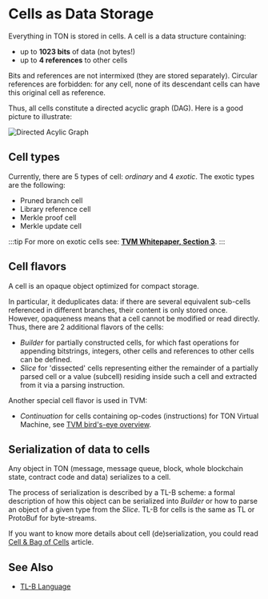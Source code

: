 # Cells as Data Storage

Everything in TON is stored in cells. A cell is a data structure containing:

- up to **1023 bits**  of data (not bytes!)
- up to **4 references** to other cells

Bits and references are not intermixed (they are stored separately). Circular references are forbidden: for any cell, none of its descendant cells can have this original cell as reference.

Thus, all cells constitute a directed acyclic graph (DAG). Here is a good picture to illustrate:

![Directed Acylic Graph](/img/docs/dag.png)

## Cell types

Currently, there are 5 types of cell: _ordinary_ and 4 _exotic_.
The exotic types are the following:
* Pruned branch cell
* Library reference cell
* Merkle proof cell
* Merkle update cell

:::tip
For more on exotic cells see: [**TVM Whitepaper, Section 3**](https://ton.org/tvm.pdf).
:::

## Cell flavors

A cell is an opaque object optimized for compact storage.

In particular, it deduplicates data: if there are several  equivalent sub-cells referenced in different branches, their content is only stored once. However, opaqueness means that a cell cannot be modified or read directly. Thus, there are 2 additional flavors of the cells:
* _Builder_ for partially constructed cells, for which fast operations for appending bitstrings, integers, other cells and references to other cells can be defined.
* _Slice_ for 'dissected' cells representing either the remainder of a partially parsed cell or a value (subcell) residing inside such a cell and extracted from it via a parsing instruction.

Another special cell flavor is used in TVM:

* _Continuation_  for cells containing op-codes (instructions) for TON Virtual Machine, see [TVM bird's-eye overview](/learn/tvm-instructions/tvm-overview).

## Serialization of data to cells

Any object in TON (message, message queue, block, whole blockchain state, contract code and data) serializes to a cell.

The process of serialization is described by a TL-B scheme: a formal description of how this object can be serialized into _Builder_ or how to parse an object of a given type from the _Slice_.
TL-B for cells is the same as TL or ProtoBuf for byte-streams.

If you want to know more details about cell (de)serialization, you could read [Cell & Bag of Cells](/develop/data-formats/cell-boc) article.

## See Also

* [TL-B Language](/develop/data-formats/tl-b-language)
